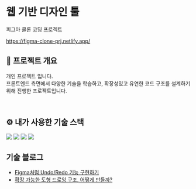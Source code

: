 # 웹 기반 디자인 툴

피그마 클론 코딩 프로젝트 

https://figma-clone-prj.netlify.app/

## 🚀 프로젝트 개요

개인 프로젝트 입니다. <br />
프론트엔드 측면에서 다양한 기술을 학습하고, 확장성있고 유연한 코드 구조를 설계하기 위해 진행한 프로젝트입니다.


<br />

## ⚙ 내가 사용한 기술 스택

<div> <img src="https://img.shields.io/badge/React-61DAFB?style=for-the-badge&logo=react&logoColor=black" /> <img src="https://img.shields.io/badge/TypeScript-3178C6?style=for-the-badge&logo=typescript&logoColor=white" /> <img src="https://img.shields.io/badge/Jotai-1E1E1E?style=for-the-badge&logo=data:image/svg+xml;base64,PHN2ZyB3aWR0aD0iMTYiIGhlaWdodD0iMTYiIHZpZXdCb3g9IjAgMCAxNiAxNiIgZmlsbD0ibm9uZSIgeG1sbnM9Imh0dHA6Ly93d3cudzMub3JnLzIwMDAvc3ZnIj48Y2lyY2xlIGN4PSI4IiBjeT0iOCIgcj0iOCIgc3Ryb2tlPSIjRkY2NTAwIiBmaWxsPSIjMUUxRU1FIi8+PC9zdmc+" /> <img src="https://img.shields.io/badge/Konva-0082C9?style=for-the-badge&logoColor=white" /> </div>


## 기술 블로그

  - [Figma처럼 Undo/Redo 기능 구현하기](https://qjatjs123123.tistory.com/60)
  - [확장 가능한 도형 드로잉 구조, 어떻게 만들까?](https://qjatjs123123.tistory.com/61)
